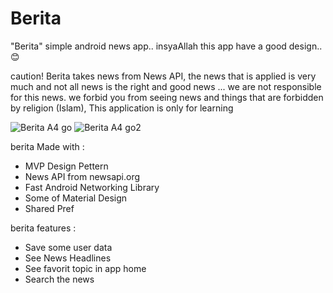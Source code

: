 # Berita
"Berita" simple android news app.. insyaAllah this app have a good design.. 😊

caution!
Berita takes news from News API, the news that is applied is very much and not all news is the right and good news ... we are not responsible for this news.
we forbid you from seeing news and things that are forbidden by religion (Islam), This application is only for learning

![Berita A4 go](https://user-images.githubusercontent.com/50002621/59782885-1c385580-92e9-11e9-8fe1-5e16fe13eb1c.png)
![Berita A4 go2](https://user-images.githubusercontent.com/50002621/59782892-1f334600-92e9-11e9-8e73-d4557a5753b9.png)

berita Made with :
- MVP Design Pettern
- News API from newsapi.org
- Fast Android Networking Library
- Some of Material Design
- Shared Pref

berita features :
- Save some user data
- See News Headlines
- See favorit topic in app home
- Search the news
